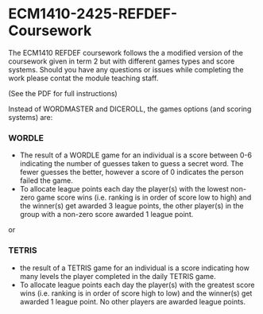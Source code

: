 # ECM1410-2425-REFDEF-Coursework

The ECM1410 REFDEF coursework follows the a modified version of the coursework given in term 2 but with different games types and score systems. Should you have any questions or issues while completing the work please contat the module teaching staff.

(See the PDF for full instructions)

Instead of WORDMASTER and DICEROLL, the games options (and scoring systems) are:

### WORDLE

 - The result of a WORDLE game for an individual is a score between 0-6 indicating the number of guesses taken to guess a secret word. The fewer guesses the better, however a score of 0 indicates the person failed the game.
 -  To allocate league points each day the player(s) with the lowest non-zero game score wins (i.e. ranking is in order of score low to high) and the winner(s) get awarded 3 league points, the other player(s) in the group with a non-zero score awarded 1 league point. 

or

### TETRIS

 - the result of a TETRIS game for an individual is a score indicating how many levels the player completed in the daily TETRIS game. 
 - To allocate league points each day the player(s) with the greatest score wins (i.e. ranking is in order of score high to low) and the winner(s) get awarded 1 league point. No other players are awarded league points. 
